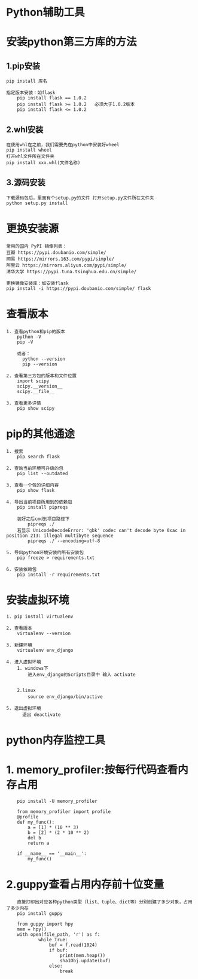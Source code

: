 # Python辅助工具

# 安装python第三方库的方法
## 1.pip安装
    pip install 库名
    
    指定版本安装：如flask
        pip install flask == 1.0.2
        pip install flask >= 1.0.2   必须大于1.0.2版本
        pip install flask <= 1.0.2 

## 2.whl安装
    在使用whl在之前，我们需要先在python中安装好wheel
    pip install wheel
    打开whl文件所在文件夹
    pip install xxx.whl(文件名称)
## 3.源码安装
    下载源码包后，里面有个setup.py的文件 打开setup.py文件所在文件夹
    python setup.py install
    
# 更换安装源
    常用的国内 PyPI 镜像列表：
    豆瓣 https://pypi.doubanio.com/simple/
    网易 https://mirrors.163.com/pypi/simple/
    阿里云 https://mirrors.aliyun.com/pypi/simple/
    清华大学 https://pypi.tuna.tsinghua.edu.cn/simple/
    
    更换镜像安装库：如安装flask
    pip install -i https://pypi.doubanio.com/simple/ flask

# 查看版本
    1. 查看python和pip的版本
        python -V
        pip -V
        
        或者：
          python --version
          pip --version
          
    2. 查看第三方包的版本和文件位置
        import scipy
        scipy.__version__
        scipy.__file__
        
    3. 查看更多详情
        pip show scipy 
   
# pip的其他通途
          
    1. 搜索
        pip search flask
     
    2. 查询当前环境可升级的包
        pip list --outdated
        
    3. 查看一个包的详细内容
        pip show flask
        
    4. 导出当前项目所用到的依赖包
        pip install pipreqs 
        
        装好之后cmd到项目路径下
            pipreqs ./
        若显示 UnicodeDecodeError: 'gbk' codec can't decode byte 0xac in position 213: illegal multibyte sequence
            pipreqs ./ --encoding=utf-8
    
    5. 导出python环境安装的所有安装包
        pip freeze > requirements.txt
    
    6. 安装依赖包
        pip install -r requirements.txt
        
        
# 安装虚拟环境
    1. pip install virtualenv
    
    2. 查看版本
        virtualenv --version
        
    3. 新建环境
        virtualenv env_django  
        
    4. 进入虚拟环境
        1. windows下
            进入env_django的Scripts目录中 输入 activate
          
            
        2.linux
            source env_django/bin/active　
            
    5. 退出虚拟环境
          退出 deactivate
          
          
# python内存监控工具
# 1. memory_profiler:按每行代码查看内存占用
        pip install -U memory_profiler

        from memory_profiler import profile
        @profile
        def my_func():
            a = [1] * (10 ** 3)
            b = [2] * (2 * 10 ** 2)
            del b
            return a

        if __name__ == '__main__':
            my_func()

# 2.guppy查看占用内存前十位变量
        直接打印出对应各种python类型（list、tuple、dict等）分别创建了多少对象，占用了多少内存
        pip install guppy

        from guppy import hpy
        mem = hpy()
        with open(file_path, 'r') as f:
                while True:
                    buf = f.read(1024)
                    if buf:
                        print(mem.heap())
                        sha1Obj.update(buf)
                    else:
                        break
